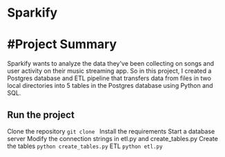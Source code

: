 # Sparkify

# #Project Summary
 Sparkify wants to analyze the data they've been collecting on songs and user activity on their music streaming app.
 So in this project, I created a Postgres database and ETL pipeline that transfers data from files in two local directories into 5 tables in the Postgres database using Python and SQL.


## Run the project

 Clone the repository
`git clone `
 Install the requirements
Start a database server
 Modify the connection strings in etl.py and create_tables.py
 Create the tables
`python create_tables.py`
 ETL
`python etl.py`
    
